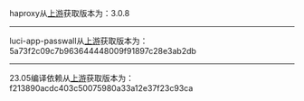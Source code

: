 haproxy从[上游](https://www.haproxy.org/download/3.0/src/)获取版本为：3.0.8
***
luci-app-passwall从[上游](https://github.com/xiaorouji/openwrt-passwall/commits/main/luci-app-passwall)获取版本为：5a73f2c09c7b963644448009f91897c28e3ab2db
***
23.05编译依赖从[上游](https://github.com/immortalwrt/immortalwrt/commits/openwrt-23.05/README.md)获取版本为：f213890acdc403c50075980a33a12e37f23c93ca